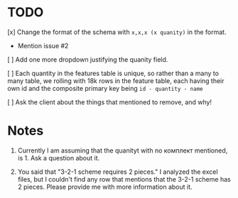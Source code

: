 # TODO

[x] Change the format of the schema with `x,x,x (x quanity)` in the format.

- Mention issue #2

[ ] Add one more dropdown justifying the quanity field.

[ ] Each quantity in the features table is unique, so rather than a many to many table, we rolling with 18k rows in the feature table, each having their own id and the composite primary key being `id - quantity - name`

[ ] Ask the client about the things that mentioned to remove, and why!

# Notes

1. Currently I am assuming that the quanityt with no комплект mentioned, is 1. Ask a question about it.

2. You said that "3-2-1 scheme requires 2 pieces." I analyzed the excel files, but I couldn't find any row that mentions that the 3-2-1 scheme has 2 pieces. Please provide me with more information about it.
